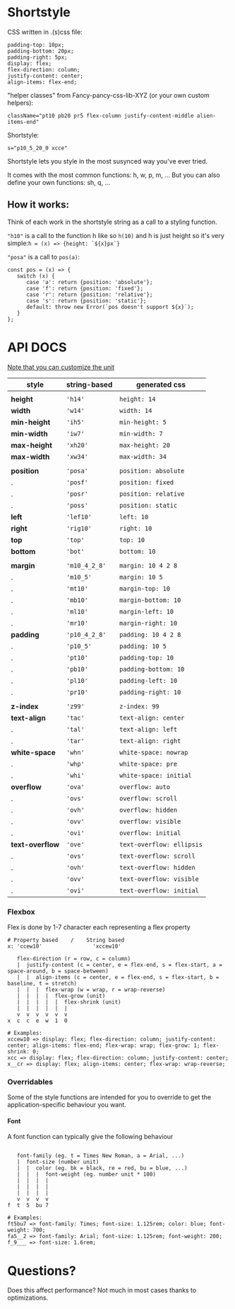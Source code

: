 # Shortstyle

CSS written in .(s)css file:
```
padding-top: 10px;
padding-bottom: 20px;
padding-right: 5px;
display: flex;
flex-direction: column;
justify-content: center;
align-items: flex-end;
```

"helper classes" from Fancy-pancy-css-lib-XYZ (or your own custom helpers):
```
className="pt10 pb20 pr5 flex-column justify-content-middle alien-items-end"
```

Shortstyle:
```
s="p10_5_20_0 xcce"
```


Shortstyle lets you style in the most susynced way you've ever tried.

It comes with the most common functions: h, w, p, m, ...
But you can also define your own functions: sh, q, ...

## How it works:

Think of each work in the shortstyle string as a call to a styling function.

`"h10"` is a call to the function h like so `h(10)` and h is just height so it's very simple:```h = (x) => {height: `${x}px`}```

`"posa"` is a call to `pos(a)`:

```
const pos = (x) => {
   switch (x) {
      case 'a': return {position: 'absolute'};
      case 'f': return {position: 'fixed'};
      case 'r': return {position: 'relative'};
      case 's': return {position: 'static'};
      default: throw new Error(`pos doesn't support ${x}`);
   }
};
```
# API DOCS
[Note that you can customize the unit](#customize-the-unit)

style | string-based | generated css
------------ | ------------- | -------------
|  |
**height** | `'h14'` | `height: 14`
**width** | `'w14'` | `width: 14`
**min-height** | `'ih5'` | `min-height: 5`
**min-width** | `'iw7'` | `min-width: 7`
**max-height** | `'xh20'` | `max-height: 20`
**max-width** | `'xw34'` | `max-width: 34`
|  |
**position** | `'posa'` | `position: absolute`
. | `'posf'` | `position: fixed`
. | `'posr'` | `position: relative`
. | `'poss'` | `position: static`
**left** | `'lef10'` | `left: 10`
**right** | `'rig10'` | `right: 10`
**top** | `'top'` | `top: 10`
**bottom** | `'bot'` | `bottom: 10`
|  |
**margin** | `'m10_4_2_8'` | `margin: 10 4 2 8`
 . | `'m10_5'` | `margin: 10 5`
 . | `'mt10'` | `margin-top: 10`
 . | `'mb10'` | `margin-bottom: 10`
 . | `'ml10'` | `margin-left: 10`
 . | `'mr10'` | `margin-right: 10`
**padding** | `'p10_4_2_8'` | `padding: 10 4 2 8`
 . | `'p10_5'` | `padding: 10 5`
 . | `'pt10'` | `padding-top: 10`
 . | `'pb10'` | `padding-bottom: 10`
 . | `'pl10'` | `padding-left: 10`
 . | `'pr10'` | `padding-right: 10`
|  |
**z-index** | `'z99'` | `z-index: 99`
**text-align** | `'tac'` | `text-align: center`
. | `'tal'` | `text-align: left`
. | `'tar'` | `text-align: right`
**white-space** | `'whn'` | `white-space: nowrap`
. | `'whp'` | `white-space: pre`
. | `'whi'` | `white-space: initial`
**overflow** | `'ova'` | `overflow: auto`
. | `'ovs'` | `overflow: scroll`
. | `'ovh'` | `overflow: hidden`
. | `'ovv'` | `overflow: visible`
. | `'ovi'` | `overflow: initial`
**text-overflow** | `'ove'` | `text-overflow: ellipsis`
. | `'ovs'` | `text-overflow: scroll`
. | `'ovh'` | `text-overflow: hidden`
. | `'ovv'` | `text-overflow: visible`
. | `'ovi'` | `text-overflow: initial`

### Flexbox
Flex is done by 1-7 character each representing a flex property
```
# Property based    /    String based
x: 'ccew10'                'xccew10'

   flex-direction (r = row, c = column)
   |  justify-content (c = center, e = flex-end, s = flex-start, a = space-around, b = space-between)
   |  |  align-items (c = center, e = flex-end, s = flex-start, b = baseline, t = stretch)
   |  |  |  flex-wrap (w = wrap, r = wrap-reverse)
   |  |  |  |  flex-grow (unit)
   |  |  |  |  |  flex-shrink (unit)
   |  |  |  |  |  |
   v  v  v  v  v  v
x  c  c  e  w  1  0

# Examples:
xccew10 => display: flex; flex-direction: column; justify-content: center; align-items: flex-end; flex-wrap: wrap; flex-grow: 1; flex-shrink: 0;
xcc => display: flex; flex-direction: column; justify-content: center;
x__cr => display: flex; align-items: center; flex-wrap: wrap-reverse;
```


### Overridables
Some of the style functions are intended for you to override to get the application-specific behaviour you want.

#### Font
A font function can typically give the following behaviour
```

   font-family (eg. t = Times New Roman, a = Arial, ...)
   |  font-size (number unit)
   |  |  color (eg. bk = black, re = red, bu = blue, ...)
   |  |  |  font-weight (eg. number unit * 100)
   |  |  |  |
   |  |  |  |
   |  |  |  |
   v  v  v  v
f  t  5  bu 7

# Examples:
ft5bu7 => font-family: Times; font-size: 1.125rem; color: blue; font-weight: 700;
fa5__2 => font-family: Arial; font-size: 1.125rem; font-weight: 200;
f_9___ => font-size: 1.6rem;
```



# Questions?
Does this affect performance? Not much in most cases thanks to optimizations.
